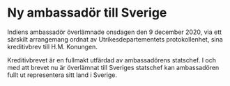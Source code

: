 # Ny ambassadör till Sverige

Indiens ambassadör överlämnade onsdagen den 9 december 2020, via ett särskilt arrangemang ordnat av Utrikesdepartementets protokollenhet, sina kreditivbrev till H.M. Konungen.

Kreditivbrevet är en fullmakt utfärdad av ambassadörens statschef. I och med att brevet nu är överlämnat till Sveriges statschef kan ambassadören fullt ut representera sitt land i Sverige.
